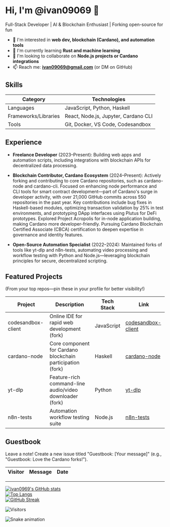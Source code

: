 # Hi, I'm @ivan09069 👋

Full-Stack Developer | AI & Blockchain Enthusiast | Forking open-source for fun

- 🔭 I'm interested in **web dev, blockchain (Cardano), and automation tools**
- 🌱 I'm currently learning **Rust and machine learning**
- 👯 I'm looking to collaborate on **Node.js projects or Cardano integrations**
- 📫 Reach me: **ivan09069@gmail.com** (or DM on GitHub)

## Skills

| Category | Technologies |
|----------|--------------|
| Languages | JavaScript, Python, Haskell |
| Frameworks/Libraries | React, Node.js, Jupyter, Cardano CLI |
| Tools | Git, Docker, VS Code, Codesandbox |

## Experience

- **Freelance Developer** (2023–Present): Building web apps and automation scripts, including integrations with blockchain APIs for decentralized data processing.
  
- **Blockchain Contributor, Cardano Ecosystem** (2024–Present): Actively forking and contributing to core Cardano repositories, such as cardano-node and cardano-cli. Focused on enhancing node performance and CLI tools for smart contract development—part of Cardano's surge in developer activity, with over 21,000 GitHub commits across 550 repositories in the past year. Key contributions include bug fixes in Haskell-based modules, optimizing transaction validation by 25% in test environments, and prototyping DApp interfaces using Plutus for DeFi prototypes. Explored Project Acropolis for in-node application building, making Cardano more developer-friendly. Pursuing Cardano Blockchain Certified Associate (CBCA) certification to deepen expertise in governance and identity features.

- **Open-Source Automation Specialist** (2022–2024): Maintained forks of tools like yt-dlp and n8n-tests, automating video processing and workflow testing with Python and Node.js—leveraging blockchain principles for secure, decentralized scripting.

## Featured Projects
(From your top repos—pin these in your profile for better visibility!)

| Project | Description | Tech Stack | Link |
|---------|-------------|------------|------|
| codesandbox-client | Online IDE for rapid web development (fork) | JavaScript | [codesandbox-client](https://github.com/ivan0969/codesandbox-client) |
| cardano-node | Core component for Cardano blockchain participation (fork) | Haskell | [cardano-node](https://github.com/ivan0969/cardano-node) |
| yt-dlp | Feature-rich command-line audio/video downloader (fork) | Python | [yt-dlp](https://github.com/ivan0969/yt-dlp) |
| n8n-tests | Automation workflow testing suite | Node.js | [n8n-tests](https://github.com/ivan0969/n8n-tests) |

## Guestbook
Leave a note! Create a new issue titled "Guestbook: [Your message]" (e.g., "Guestbook: Love the Cardano forks!").

<!-- GUESTBOOK:START -->

| Visitor | Message | Date |
|---------|---------|------|

<!-- GUESTBOOK:END -->

---

[![ivan0969's GitHub stats](https://github-readme-stats.vercel.app/api?username=ivan0969&show_icons=true&theme=radical)](https://github.com/anuraghazra/github-readme-stats)  
[![Top Langs](https://github-readme-stats.vercel.app/api/top-langs/?username=ivan0969&layout=compact&theme=radical)](https://github.com/anuraghazra/github-readme-stats)  
[![GitHub Streak](https://github-readme-streak-stats.herokuapp.com/?user=ivan0969&theme=radical)](https://github.com/DenverCoder1/github-readme-streak-stats)

![Visitors](https://visitor-badge.laobai.net/badge?page_id=ivan0969.ivan0969)

![Snake animation](https://github.com/ivan0969/ivan0969/blob/output/github-contribution-grid-snake.svg)
